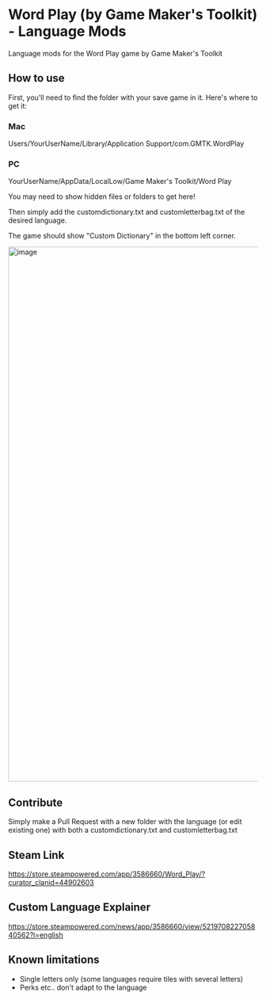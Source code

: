 # Word Play (by Game Maker's Toolkit) - Language Mods
Language mods for the Word Play game by Game Maker's Toolkit

## How to use

First, you'll need to find the folder with your save game in it. Here's where to get it:

### Mac
Users/YourUserName/Library/Application Support/com.GMTK.WordPlay

### PC
YourUserName/AppData/LocalLow/Game Maker's Toolkit/Word Play

You may need to show hidden files or folders to get here!

Then simply add the customdictionary.txt and customletterbag.txt of the desired language.

The game should show "Custom Dictionary" in the bottom left corner.

<img width="1920" height="1080" alt="image" src="https://github.com/user-attachments/assets/cc5920eb-3ab3-43f5-b79b-8efcab7e2079" />

## Contribute
Simply make a Pull Request with a new folder with the language (or edit existing one) with both a customdictionary.txt and customletterbag.txt

## Steam Link
https://store.steampowered.com/app/3586660/Word_Play/?curator_clanid=44902603

## Custom Language Explainer
https://store.steampowered.com/news/app/3586660/view/521970822705840562?l=english

## Known limitations
- Single letters only (some languages require tiles with several letters)
- Perks etc.. don't adapt to the language
